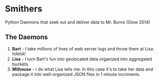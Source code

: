 Smithers
========

Python Daemons that seek out and deliver data to Mr. Burns (Glow 2014)

The Daemons
-----------

1. **Bart** - I take millions of lines of web server logs and throw them at Lisa. HAHA!
2. **Lisa** - I turn Bart's fun into geolocated data organized into aggregated buckets.
3. **Milhouse** - I do what Lisa tells me. In this case it's to take her data and package it into well-organized JSON files in 1 minute incriments.
